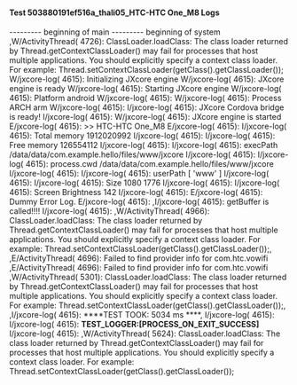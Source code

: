 #### Test 503880191ef516a_thali05_HTC-HTC One_M8 Logs

--------- beginning of main
--------- beginning of system
,W/ActivityThread( 4726): ClassLoader.loadClass: The class loader returned by Thread.getContextClassLoader() may fail for processes that host multiple applications. You should explicitly specify a context class loader. For example: Thread.setContextClassLoader(getClass().getClassLoader());
W/jxcore-log( 4615): Initializing JXcore engine
W/jxcore-log( 4615): JXcore engine is ready
W/jxcore-log( 4615): Starting JXcore engine
W/jxcore-log( 4615): Platform android
W/jxcore-log( 4615): 
W/jxcore-log( 4615): Process ARCH arm
W/jxcore-log( 4615): 
I/jxcore-log( 4615): JXcore Cordova bridge is ready!
I/jxcore-log( 4615): 
W/jxcore-log( 4615): JXcore engine is started
E/jxcore-log( 4615): >> HTC-HTC One_M8
E/jxcore-log( 4615): 
I/jxcore-log( 4615): Total memory 1912020992
I/jxcore-log( 4615): 
I/jxcore-log( 4615): Free memory 126554112
I/jxcore-log( 4615): 
I/jxcore-log( 4615): execPath /data/data/com.example.hello/files/www/jxcore
I/jxcore-log( 4615): 
I/jxcore-log( 4615): process.cwd /data/data/com.example.hello/files/www/jxcore
I/jxcore-log( 4615): 
I/jxcore-log( 4615): userPath [ 'www' ]
I/jxcore-log( 4615): 
I/jxcore-log( 4615): Size 1080 1776
I/jxcore-log( 4615): 
I/jxcore-log( 4615): Screen Brightness 142
I/jxcore-log( 4615): 
E/jxcore-log( 4615): Dummy Error Log.
E/jxcore-log( 4615): 
,I/jxcore-log( 4615): getBuffer is called!!!!
I/jxcore-log( 4615): 
,W/ActivityThread( 4966): ClassLoader.loadClass: The class loader returned by Thread.getContextClassLoader() may fail for processes that host multiple applications. You should explicitly specify a context class loader. For example: Thread.setContextClassLoader(getClass().getClassLoader());,
,E/ActivityThread( 4696): Failed to find provider info for com.htc.vowifi
,E/ActivityThread( 4696): Failed to find provider info for com.htc.vowifi
,W/ActivityThread( 5301): ClassLoader.loadClass: The class loader returned by Thread.getContextClassLoader() may fail for processes that host multiple applications. You should explicitly specify a context class loader. For example: Thread.setContextClassLoader(getClass().getClassLoader());,
,I/jxcore-log( 4615): ****TEST TOOK:  5034  ms ****,
I/jxcore-log( 4615): 
I/jxcore-log( 4615): ****TEST_LOGGER:[PROCESS_ON_EXIT_SUCCESS]****
I/jxcore-log( 4615): 
,W/ActivityThread( 5624): ClassLoader.loadClass: The class loader returned by Thread.getContextClassLoader() may fail for processes that host multiple applications. You should explicitly specify a context class loader. For example: Thread.setContextClassLoader(getClass().getClassLoader());
